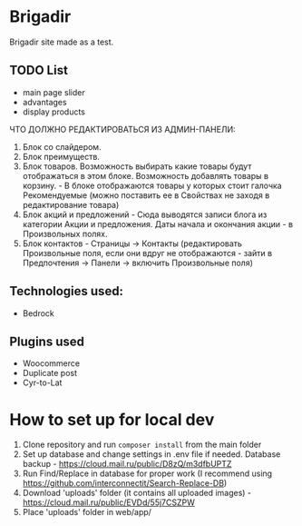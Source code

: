 # Brigadir

Brigadir site made as a test. 

## TODO List

- main page slider
- advantages
- display products

ЧТО ДОЛЖНО РЕДАКТИРОВАТЬСЯ ИЗ АДМИН-ПАНЕЛИ:
1. Блок со слайдером.
2. Блок преимуществ.
3. Блок товаров. Возможность выбирать какие товары будут отображаться в этом блоке.
Возможность добавлять товары в корзину. - В блоке отображаются товары у которых стоит галочка Рекомендуемые (можно поставить ее в Свойствах не заходя в редактирование товара)
4. Блок акций и предложений - Сюда выводятся записи блога из категории Акции и предложения. Даты начала и окончания акции - в Произвольных полях.
6. Блок контактов - Страницы -> Контакты (редактировать Произвольные поля, если они вдруг не отображаются - зайти в Предпочтения -> Панели -> включить Произвольные поля)

## Technologies used:

- Bedrock

## Plugins used

- Woocommerce
- Duplicate post
- Cyr-to-Lat

# How to set up for local dev

1. Clone repository and run ```composer install``` from the main folder
2. Set up database and change settings in .env file if needed. Database backup - https://cloud.mail.ru/public/D8zQ/m3dfbUPTZ
3. Run Find/Replace in database for proper work (I recommend using https://github.com/interconnectit/Search-Replace-DB)
3. Download 'uploads' folder (it contains all uploaded images) - https://cloud.mail.ru/public/EVDd/55j7CSZPW
4. Place 'uploads' folder in web/app/